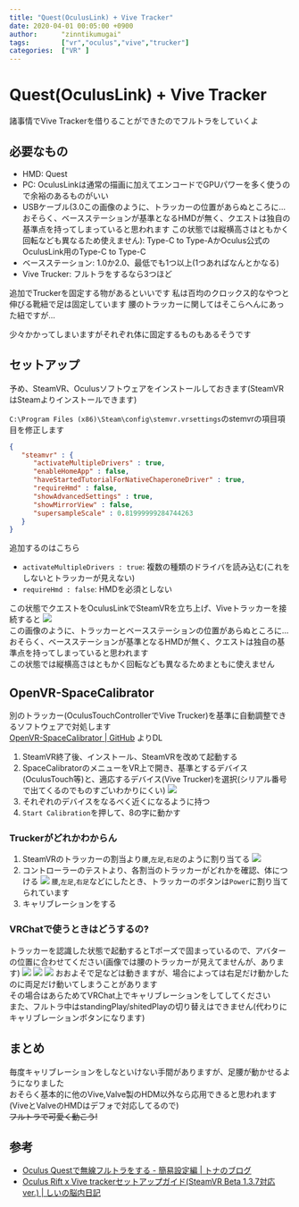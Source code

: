 ```yaml
---
title: "Quest(OculusLink) + Vive Tracker"
date: 2020-04-01 00:05:00 +0900
author:      "zinntikumugai"
tags:        ["vr","oculus","vive","trucker"]
categories:  ["VR" ]
---
```


# Quest(OculusLink) + Vive Tracker
諸事情でVive Trackerを借りることができたのでフルトラをしていくよ
<!--more-->
## 必要なもの

- HMD: Quest
- PC: OculusLinkは通常の描画に加えてエンコードでGPUパワーを多く使うので余裕のあるものがいい
- USBケーブル(3.0この画像のように、トラッカーの位置があらぬところに…
おそらく、ベースステーションが基準となるHMDが無く、クエストは独自の基準点を持ってしまっていると思われます
この状態では縦横高さはともかく回転なども異なるため使えません): Type-C to Type-AかOculus公式のOculusLink用のType-C to Type-C
- ベースステーション: 1.0か2.0、最低でも1つ以上(1つあればなんとかなる)
- Vive Trucker: フルトラをするなら3つほど

追加でTruckerを固定する物があるといいです 私は百均のクロックス的なやつと伸びる靴紐で足は固定しています 腰のトラッカーに関してはそこらへんにあった紐ですが…  

少々かかってしまいますがそれぞれ体に固定するものもあるそうです

## セットアップ

予め、SteamVR、Oculusソフトウェアをインストールしておきます(SteamVRはSteamよりインストールできます)

`C:\Program Files (x86)\Steam\config\stemvr.vrsettings`のstemvrの項目項目を修正します  

```json
{
   "steamvr" : {
      "activateMultipleDrivers" : true,
      "enableHomeApp" : false,
      "haveStartedTutorialForNativeChaperoneDriver" : true,
      "requireHmd" : false,
      "showAdvancedSettings" : true,
      "showMirrorView" : false,
      "supersampleScale" : 0.81999999284744263
   }
}
```

追加するのはこちら

- `activateMultipleDrivers : true`: 複数の種類のドライバを読み込む(これをしないとトラッカーが見えない)
- `requireHmd : false`: HMDを必須としない

この状態でクエストをOculusLinkでSteamVRを立ち上げ、Viveトラッカーを接続すると 
![](https://cdn.discordapp.com/attachments/589079124618903553/691929721990021180/unknown.png)  
この画像のように、トラッカーとベースステーションの位置があらぬところに…  
おそらく、ベースステーションが基準となるHMDが無く、クエストは独自の基準点を持ってしまっていると思われます  
この状態では縦横高さはともかく回転なども異なるためまともに使えません  

## OpenVR-SpaceCalibrator
別のトラッカー(OculusTouchControllerでVive Trucker)を基準に自動調整できるソフトウェアで対処します  
[OpenVR-SpaceCalibrator | GitHub](https://github.com/pushrax/OpenVR-SpaceCalibrator/releases)
よりDL

1. SteamVR終了後、インストール、SteamVRを改めて起動する
1. SpaceCalibratorのメニューをVR上で開き、基準とするデバイス(OculusTouch等)と、適応するデバイス(Vive Trucker)を選択(シリアル番号で出てくるのでものすごいわかりにくい) 
    ![](https://i.imgur.com/k8tMOsD.png)
1. それぞれのデバイスをなるべく近くになるように持つ
1. `Start Calibration`を押して、8の字に動かす

### Truckerがどれかわからん

1. SteamVRのトラッカーの割当より`腰`,`左足`,`右足`のように割り当てる
    ![](https://i.imgur.com/k3kDYhy.png)
1. コントローラーのテストより、各割当のトラッカーがどれかを確認、体につける
    ![](https://i.imgur.com/dPNaU4Y.png)
    `腰`,`左足`,`右足`などにしたとき、トラッカーのボタンは`Power`に割り当てられています
1. キャリブレーションをする


### VRChatで使うときはどうするの?
トラッカーを認識した状態で起動するとTポーズで固まっているので、アバターの位置に合わせてください(画像では腰のトラッカーが見えてませんが、あります) 
![](https://i.imgur.com/BlzK7tK.jpg)
![](https://i.imgur.com/6aflQwh.jpg)
![](https://i.imgur.com/xB1zu1U.jpg)
おおよそで足などは動きますが、場合によっては右足だけ動かしたのに両足だけ動いてしまうことがあります  
その場合はあらためてVRChat上でキャリブレーションをしてしてください  
また、フルトラ中はstandingPlay/shitedPlayの切り替えはできません(代わりにキャリブレーションボタンになります)

## まとめ

毎度キャリブレーションをしなといけない手間がありますが、足腰が動かせるようになりました  
おそらく基本的に他のVive,Valve製のHDM以外なら応用できると思われます(ViveとValveのHMDはデフォで対応してるので)  
~~フルトラで可愛く動こう!~~

## 参考
- [Oculus Questで無線フルトラをする - 簡易設定編 | トナのブログ](https://tona.hatenablog.jp/entry/2019/12/11/231111)
- [Oculus Rift x Vive trackerセットアップガイド(SteamVR Beta 1.3.7対応ver.)  | しいの脳内日記](http://si-nounai.blogspot.com/2019/03/oculus-rift-x-vive-trackersteamvr-beta.html)